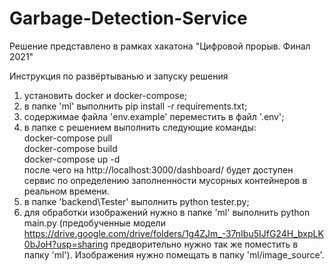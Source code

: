 # Garbage-Detection-Service
Решение представлено в рамках хакатона "Цифровой прорыв. Финал 2021"  

Инструкция по развёртыванью и запуску решения

1. установить docker и docker-compose;
2. в папке 'ml' выполнить pip install -r requirements.txt;
3. содержимае файла 'env.example' переместить в файл '.env';
4. в папке с решением выполнить следующие команды:  
   docker-compose pull  
   docker-compose build  
   docker-compose up -d  
после чего на http://localhost:3000/dashboard/ будет доступен сервис по определению заполненности мусорных контейнеров в реальном времени.
5. в папке 'backend\Tester' выполнить python tester.py;
6. для обработки изображений нужно в папке 'ml' выполнить python main.py (предобученные модели https://drive.google.com/drive/folders/1g4ZJm_-37nIbu5IJfG24H_bxpLK0bJoH?usp=sharing предворительно нужно так же поместить в папку 'ml'). Изображения нужно помещать в папку 'ml/image_source'.
